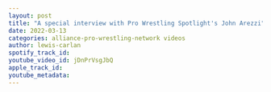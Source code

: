 ```yaml
---
layout: post
title: "A special interview with Pro Wrestling Spotlight's John Arezzi"
date: 2022-03-13
categories: alliance-pro-wrestling-network videos
author: lewis-carlan
spotify_track_id: 
youtube_video_id: jDnPrVsgJbQ
apple_track_id: 
youtube_metadata: 
---
```

